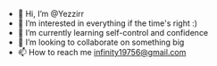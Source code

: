 - 👋 Hi, I’m @Yezzirr
- 👀 I’m interested in everything if the time's right :)
- 🌱 I’m currently learning self-control and confidence
- 💞️ I’m looking to collaborate on something big
- 📫 How to reach me infinity19756@gmail.com

<!---
Yezzirr/Yezzirr is a ✨ special ✨ repository because its `README.md` (this file) appears on your GitHub profile.
You can click the Preview link to take a look at your changes.
--->
